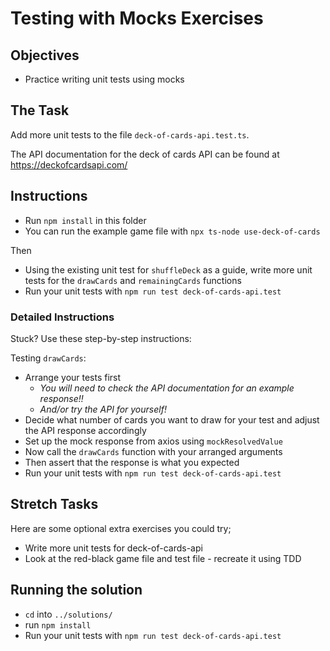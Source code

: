 # Testing with Mocks Exercises

## Objectives

- Practice writing unit tests using mocks

## The Task

Add more unit tests to the file `deck-of-cards-api.test.ts`.

The API documentation for the deck of cards API can be found at https://deckofcardsapi.com/

## Instructions

- Run `npm install` in this folder
- You can run the example game file with `npx ts-node use-deck-of-cards`

Then

- Using the existing unit test for `shuffleDeck` as a guide, write more unit tests for the `drawCards` and `remainingCards` functions
- Run your unit tests with `npm run test deck-of-cards-api.test`

### Detailed Instructions

Stuck? Use these step-by-step instructions:

Testing `drawCards`:

- Arrange your tests first
    - _You will need to check the API documentation for an example response!!_
    - _And/or try the API for yourself!_
- Decide what number of cards you want to draw for your test and adjust the API response accordingly
- Set up the mock response from axios using `mockResolvedValue`
- Now call the `drawCards` function with your arranged arguments
- Then assert that the response is what you expected
- Run your unit tests with `npm run test deck-of-cards-api.test`

## Stretch Tasks

Here are some optional extra exercises you could try;

- Write more unit tests for deck-of-cards-api
- Look at the red-black game file and test file - recreate it using TDD

## Running the solution

- `cd` into `../solutions/`
- run `npm install`
- Run your unit tests with `npm run test deck-of-cards-api.test`
